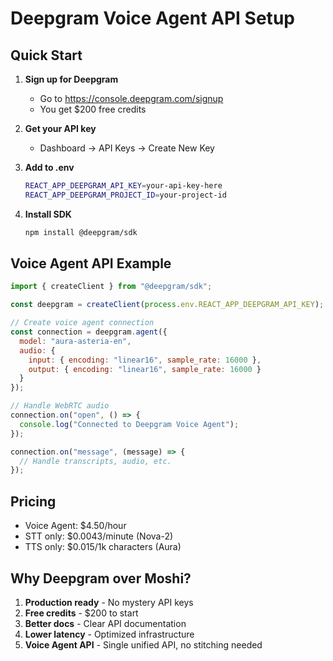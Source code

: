 # Deepgram Voice Agent API Setup

## Quick Start

1. **Sign up for Deepgram**
   - Go to https://console.deepgram.com/signup
   - You get $200 free credits

2. **Get your API key**
   - Dashboard → API Keys → Create New Key

3. **Add to .env**
   ```bash
   REACT_APP_DEEPGRAM_API_KEY=your-api-key-here
   REACT_APP_DEEPGRAM_PROJECT_ID=your-project-id
   ```

4. **Install SDK**
   ```bash
   npm install @deepgram/sdk
   ```

## Voice Agent API Example

```javascript
import { createClient } from "@deepgram/sdk";

const deepgram = createClient(process.env.REACT_APP_DEEPGRAM_API_KEY);

// Create voice agent connection
const connection = deepgram.agent({
  model: "aura-asteria-en",
  audio: {
    input: { encoding: "linear16", sample_rate: 16000 },
    output: { encoding: "linear16", sample_rate: 16000 }
  }
});

// Handle WebRTC audio
connection.on("open", () => {
  console.log("Connected to Deepgram Voice Agent");
});

connection.on("message", (message) => {
  // Handle transcripts, audio, etc.
});
```

## Pricing
- Voice Agent: $4.50/hour
- STT only: $0.0043/minute (Nova-2)
- TTS only: $0.015/1k characters (Aura)

## Why Deepgram over Moshi?
1. **Production ready** - No mystery API keys
2. **Free credits** - $200 to start
3. **Better docs** - Clear API documentation
4. **Lower latency** - Optimized infrastructure
5. **Voice Agent API** - Single unified API, no stitching needed